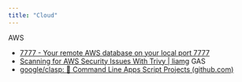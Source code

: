 ```yaml
---
title: "Cloud"
---
```


AWS
- [7777 - Your remote AWS database on your local port 7777](https://port7777.com/)
- [Scanning for AWS Security Issues With Trivy | liamg](https://lia.mg/posts/trivy-aws/)
GAS
- [google/clasp: 🔗 Command Line Apps Script Projects (github.com)](https://github.com/google/clasp)
